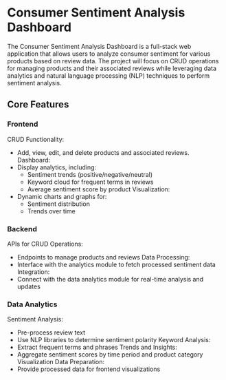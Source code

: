 # Consumer Sentiment Analysis Dashboard
The Consumer Sentiment Analysis Dashboard is a full-stack web application that allows users to analyze consumer sentiment for various products based on review data. 
The project will focus on CRUD operations for managing products and their associated reviews while leveraging data analytics and natural language processing (NLP) techniques to perform sentiment analysis.

## Core Features
### Frontend
CRUD Functionality:
  - Add, view, edit, and delete products and associated reviews.
Dashboard:
  - Display analytics, including:
    - Sentiment trends (positive/negative/neutral)
    - Keyword cloud for frequent terms in reviews
    - Average sentiment score by product
Visualization:
  - Dynamic charts and graphs for:
    - Sentiment distribution
    - Trends over time

### Backend
APIs for CRUD Operations:
  - Endpoints to manage products and reviews
Data Processing:
  - Interface with the analytics module to fetch processed sentiment data
Integration:
  - Connect with the data analytics module for real-time analysis and updates

### Data Analytics
Sentiment Analysis:
  - Pre-process review text
  - Use NLP libraries to determine sentiment polarity 
Keyword Analysis:
  - Extract frequent terms and phrases
Trends and Insights:
  - Aggregate sentiment scores by time period and product category
Visualization Data Preparation:
  - Provide processed data for frontend visualizations

